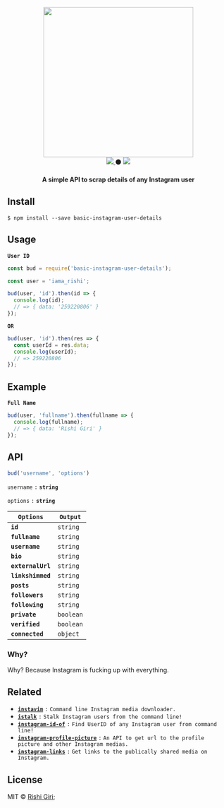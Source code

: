 <p align="center">
<img src="media/buid.jpg" width="340">
<br>
  <a href="https://travis-ci.org/CodeDotJS/basic-instagram-user-details">
  <img src="https://travis-ci.org/CodeDotJS/basic-instagram-user-details.svg?branch=master">
  </a>
  ⚫
  <img src="https://camo.githubusercontent.com/b9d624cb37169bb3e06fd6deddabfff02b5e43be/68747470733a2f2f696d672e736869656c64732e696f2f62616467652f636f64655f7374796c652d584f2d3565643963372e737667">
  <br>
  <br>
  <b>A simple API to scrap details of any Instagram user</b>
</p>


## Install

```
$ npm install --save basic-instagram-user-details
```

## Usage

__`User ID`__
```js
const bud = require('basic-instagram-user-details');

const user = 'iama_rishi';

bud(user, 'id').then(id => {
  console.log(id);
  // => { data: '259220806' }
});
```

__`OR`__

```js
bud(user, 'id').then(res => {
  const userId = res.data;
  console.log(userId);
  // => 259220806
});
```

## Example

__`Full Name`__

```js
bud(user, 'fullname').then(fullname => {
  console.log(fullname);
  // => { data: 'Rishi Giri' }
});
```

## API

```js
bud('username', 'options')
```

`username` `:`  __`string`__

`options` `:` __`string`__


| __`Options`__      | __`Output`__  |
|--------------------|---------------|
| __`id`__           | `string`      |
| __`fullname`__     | `string`      |
| __`username`__     | `string`      |
| __`bio`__          | `string`      |
| __`externalUrl`__  | `string`      |
| __`linkshimmed`__  | `string`      |
| __`posts`__        |  `string`     |
| __`followers`__    |  `string`     |
| __`following`__    |  `string`     |
| __`private`__      |  `boolean`    |
| __`verified`__     |  `boolean`    |
| __`connected`__    |  `object`     |

### Why?

Why? Because Instagram is fucking up with everything.

## Related

- __[`instavim`](https://github.com/CodeDotJS/instavim)__ `:` `Command line Instagram media downloader.`
- __[`istalk`](https://github.com/CodeDotJS/instafy)__ `:` `Stalk Instagram users from the command line!`
- __[`instagram-id-of`](https://github.com/CodeDotJS/instagram-id-of)__ `:` `Find UserID of any Instagram user from command line!`
- __[`instagram-profile-picture`](https://github.com/CodeDotJS/instagram-profile-picture)__ `:` `An API to get url to the profile picture and other Instagram medias.`
- __[`instagram-links`](https://github.com/CodeDotJS/Instagram-links)__ `:` `Get links to the publically shared media on Instagram.`

## License

MIT &copy; [Rishi Giri](http://rishigiri.ml);
